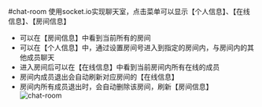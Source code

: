 #chat-room
使用socket.io实现聊天室，点击菜单可以显示【个人信息】、【在线信息】、【房间信息】
* 可以在【房间信息】中看到当前所有的房间
* 可以在【个人信息】中，通过设置房间号进入到指定的房间内，与房间内的其他成员聊天
* 进入房间后可以在【在线信息】中看到当前房间内所有在线的成员
* 房间内成员退出会自动刷新对应房间的【在线信息】
* 房间内所有成员退出时，会自动删除该房间，刷新【房间信息】
![chat-room](http://git.oschina.net/polarisSky/chat-room/attach_files/download?i=33988&u=http%3A%2F%2Ffiles.git.oschina.net%2Fgroup1%2FM00%2F00%2FF3%2FZxV3aVcScM-AarFHAAAt6PL3bbE537.PNG%3Ftoken%3Db5b6cb1848ed3022d60f6e9b14c6f5fd%26ts%3D1460826267%26attname%3Dchat-room.PNG)